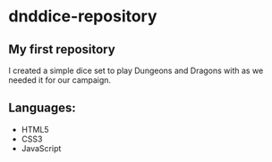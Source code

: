 # dnddice-repository
## My first repository

I created a simple dice set to play Dungeons and Dragons with as we needed it for our campaign. 

## Languages:
* HTML5
* CSS3
* JavaScript
